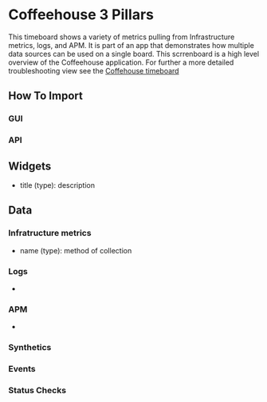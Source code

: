 # Coffeehouse 3 Pillars

This timeboard shows a variety of metrics pulling from Infrastructure metrics, logs, and APM. It is part of an app that demonstrates how multiple data sources can be used on a single board. This scrrenboard is a high level overview of the Coffeehouse application. For further a more detailed troubleshooting view see the [Coffehouse timeboard](timeboards/coffeehouse-3-pillars)

## How To Import

### GUI

### API

## Widgets

- title (type): description

## Data

### Infratructure metrics

- name (type): method of collection

### Logs

- 

### APM

- 

### Synthetics

### Events

### Status Checks



